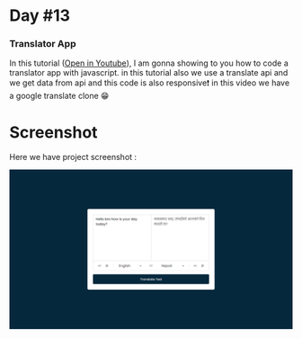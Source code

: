 # Day #13

### Translator App
In this tutorial ([Open in Youtube](https://youtu.be/WGRIMv790UI)),  I am gonna showing to you how to code a translator app with javascript. in this tutorial also we use a translate api and we get data from api and this code is also responsive❗️
in this video we have a google translate clone 😁

# Screenshot
Here we have project screenshot :

![screenshot](screenshot.png)
